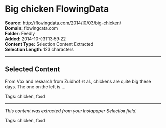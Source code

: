 # Big chicken FlowingData

**Source:** http://flowingdata.com/2014/10/03/big-chicken/  
**Domain:** flowingdata.com  
**Folder:** Feedly  
**Added:** 2014-10-03T13:59:22  
**Content Type:** Selection Content Extracted  
**Selection Length:** 123 characters  


---

## Selected Content

From Vox and research from Zuidhof et al., chickens are quite big these days. The one on the left is …

Tags: chicken, food

---

*This content was extracted from your Instapaper Selection field.*

Tags: chicken, food
